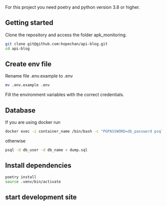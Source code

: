 For this project you need poetry and python version 3.8 or higher.

## Getting started

Clone the repository and access the folder apk_monitoring.

```bash
git clone git@github.com:hopechan/api-blog.git
cd api-blog
```

## Create env file
Rename file .env.example to .env

```bash
mv .env.example .env
```

Fill the environment variables with the correct credentials.

## Database
If you are using docker run
```bash
docker exec -i container_name /bin/bash -c "PGPASSWORD=db_password psql -U db_user -d db_name < dump.sql"     
```

otherwise
```bash
psql -U db_user -d db_name < dump.sql
```

## Install dependencies

```bash
poetry install
source .venv/bin/activate
```

## start development site
```bash

```